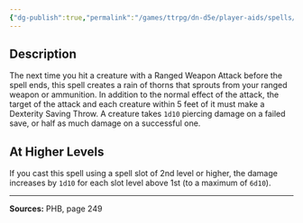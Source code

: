 ```yaml
---
{"dg-publish":true,"permalink":"/games/ttrpg/dn-d5e/player-aids/spells/level-1/hail-of-thorns/","tags":["TTRPG/DND/5e","verbal","concentration","Spell"],"noteIcon":""}
---
```



## Description
The next time you hit a creature with a Ranged Weapon Attack before the spell ends, this spell creates a rain of thorns that sprouts from your ranged weapon or ammunition.
In addition to the normal effect of the attack, the target of the attack and each creature within 5 feet of it must make a Dexterity Saving Throw.
A creature takes `1d10` piercing damage on a failed save, or half as much damage on a successful one.

## At Higher Levels
If you cast this spell using a spell slot of 2nd level or higher, the damage increases by `1d10` for each slot level above 1st (to a maximum of `6d10`).

---

**Sources:** PHB, page 249
